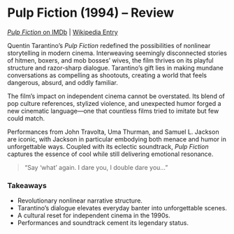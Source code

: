 # Pulp Fiction (1994) – Review

[*Pulp Fiction* on IMDb](https://www.imdb.com/title/tt0110912/) | [Wikipedia Entry](https://en.wikipedia.org/wiki/Pulp_Fiction)

Quentin Tarantino’s *Pulp Fiction* redefined the possibilities of nonlinear storytelling in modern cinema. Interweaving seemingly disconnected stories of hitmen, boxers, and mob bosses’ wives, the film thrives on its playful structure and razor-sharp dialogue. Tarantino’s gift lies in making mundane conversations as compelling as shootouts, creating a world that feels dangerous, absurd, and oddly familiar.  

The film’s impact on independent cinema cannot be overstated. Its blend of pop culture references, stylized violence, and unexpected humor forged a new cinematic language—one that countless films tried to imitate but few could match.  

Performances from John Travolta, Uma Thurman, and Samuel L. Jackson are iconic, with Jackson in particular embodying both menace and humor in unforgettable ways. Coupled with its eclectic soundtrack, *Pulp Fiction* captures the essence of cool while still delivering emotional resonance.  

> “Say ‘what’ again. I dare you, I double dare you…”  

### Takeaways
- Revolutionary nonlinear narrative structure.  
- Tarantino’s dialogue elevates everyday banter into unforgettable scenes.  
- A cultural reset for independent cinema in the 1990s.  
- Performances and soundtrack cement its legendary status.  
